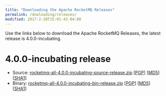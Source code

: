 ```yaml
---
title: "Downloading the Apache RocketMQ Releases"
permalink: /dowloading/releases/
modified: 2017-2-20T15:01:43-04:00
---
```


Use the links below to download the Apache RocketMQ Releases, the latest release is 4.0.0-incubating.

# 4.0.0-incubating release

* Source: [rocketmq-all-4.0.0-incubating-source-release.zip](https://www.apache.org/dyn/closer.cgi?path=incubator/rocketmq/4.0.0-incubating/rocketmq-all-4.0.0-incubating-source-release.zip) [[PGP](https://www.apache.org/dist/incubator/rocketmq/4.0.0-incubating/rocketmq-all-4.0.0-incubating-source-release.zip.asc)] [[MD5](https://www.apache.org/dist/incubator/rocketmq/4.0.0-incubating/rocketmq-all-4.0.0-incubating-source-release.zip.md5)] [[SHA1](https://www.apache.org/dist/incubator/rocketmq/4.0.0-incubating/rocketmq-all-4.0.0-incubating-source-release.zip.sha1)]
* Binary: [rocketmq-all-4.0.0-incubating-bin-release.zip](https://www.apache.org/dyn/closer.cgi?path=incubator/rocketmq/4.0.0-incubating/rocketmq-all-4.0.0-incubating-bin-release.zip) [[PGP](https://www.apache.org/dist/incubator/rocketmq/4.0.0-incubating/rocketmq-all-4.0.0-incubating-bin-release.zip.asc)] [[MD5](https://www.apache.org/dist/incubator/rocketmq/4.0.0-incubating/rocketmq-all-4.0.0-incubating-bin-release.zip.md5)] [[SHA1](https://www.apache.org/dist/incubator/rocketmq/4.0.0-incubating/rocketmq-all-4.0.0-incubating-bin-release.zip.sha1)]